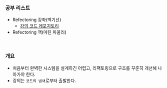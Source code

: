 ### 공부 리스트
- Refectoring 강좌(백기선)
  - [강의 코드 레포지토리](https://github.com/firewoody237/inflearn_refectoring)
- Refectoring 책(마틴 파울러)

</br>

### 개요
- 처음부터 완벽한 시스템을 설계하긴 어렵고, 리팩토링으로 구조를 꾸준히 개선해 나아가야 한다.
- 강의는 `코드의 냄새`로부터 출발한다.